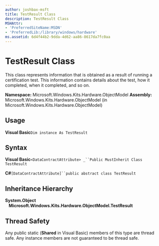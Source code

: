 ```yaml
---
author: joshbax-msft
title: TestResult Class
description: TestResult Class
MSHAttr:
- 'PreferredSiteName:MSDN'
- 'PreferredLib:/library/windows/hardware'
ms.assetid: 6d4f44b2-9dda-4d62-aa86-8617da7fc0aa
---
```


# TestResult Class


This class represents information that is obtained as a result of running a certification test. This information contains details about the test, how it completed, when it completed, and so on.

**Namespace:** Microsoft.Windows.Kits.Hardware.ObjectModel **Assembly:** Microsoft.Windows.Kits.Hardware.ObjectModel (in Microsoft.Windows.Kits.Hardware.ObjectModel)

## Usage


**Visual Basic**`Dim instance As TestResult`

## Syntax


**Visual Basic**`<DataContractAttribute> _``Public MustInherit Class TestResult`

**C#**`[DataContractAttribute]``public abstract class TestResult`

## Inheritance Hierarchy


**System.Object**    **Microsoft.Windows.Kits.Hardware.ObjectModel.TestResult**

## Thread Safety


Any public static (**Shared** in Visual Basic) members of this type are thread safe. Any instance members are not guaranteed to be thread safe.

 

 






